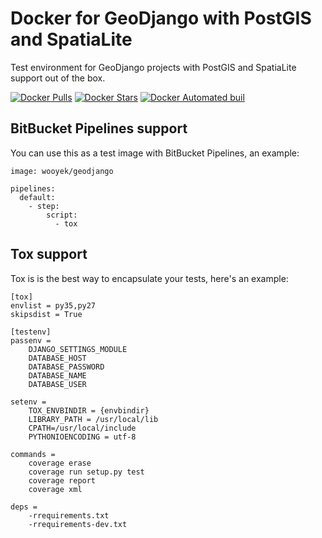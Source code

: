 # Docker for GeoDjango with PostGIS and SpatiaLite

Test environment for GeoDjango projects with PostGIS and SpatiaLite support out of the box.

[![Docker Pulls](https://img.shields.io/docker/pulls/wooyek/geodjango.svg)](https://hub.docker.com/r/wooyek/geodjango/)
[![Docker Stars](https://img.shields.io/docker/stars/wooyek/geodjango.svg)](https://hub.docker.com/r/wooyek/geodjango/)
[![Docker Automated buil](https://img.shields.io/docker/automated/wooyek/geodjango.svg)](https://hub.docker.com/r/wooyek/geodjango/)

## BitBucket Pipelines support

You can use this as a test image with BitBucket Pipelines, an example:

```
image: wooyek/geodjango

pipelines:
  default:
    - step:
        script:
          - tox
```
 
## Tox support

Tox is is the best way to encapsulate your tests, here's an example:

```
[tox]
envlist = py35,py27
skipsdist = True

[testenv]
passenv =
    DJANGO_SETTINGS_MODULE
    DATABASE_HOST
    DATABASE_PASSWORD
    DATABASE_NAME
    DATABASE_USER

setenv =
    TOX_ENVBINDIR = {envbindir}
    LIBRARY_PATH = /usr/local/lib
    CPATH=/usr/local/include
    PYTHONIOENCODING = utf-8

commands =
    coverage erase
    coverage run setup.py test
    coverage report
    coverage xml

deps =
    -rrequirements.txt
    -rrequirements-dev.txt
```
